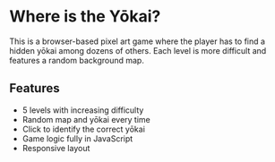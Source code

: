 # Where is the Yōkai?

This is a browser-based pixel art game where the player has to find a hidden yōkai among dozens of others. Each level is more difficult and features a random background map.

## Features

- 5 levels with increasing difficulty
- Random map and yōkai every time
- Click to identify the correct yōkai
- Game logic fully in JavaScript
- Responsive layout

